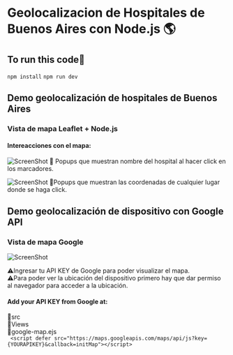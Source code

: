 # Geolocalizacion de Hospitales de Buenos Aires con Node.js 🌎

## To run this code🚀
`npm install`
`npm run dev`
    
## Demo geolocalización de hospitales de Buenos Aires

### Vista de mapa Leaflet + Node.js

#### Intereacciones con el mapa:

![ScreenShot](https://raw.github.com/JessVel/geolocalizacion-hospitales-buenos-aires/master/src/public/images/Geolocalizacion-con-leaflet.png) 
📍 Popups que muestran nombre del hospital al hacer click en los marcadores. <br>

![ScreenShot](https://raw.github.com/JessVel/geolocalizacion-hospitales-buenos-aires/master/src/public/images/Geolocalizacion-con-leaflet(1).png) 
📍Popups que muestran las coordenadas de cualquier lugar donde se haga click.


## Demo geolocalización de dispositivo con Google API

### Vista de mapa Google
![ScreenShot](https://raw.github.com/JessVel/geolocalizacion-hospitales-buenos-aires/master/src/public/images/Geolocation-con-Google-API.png) 

⚠️Ingresar tu API KEY de Google para poder visualizar el mapa.<br>
⚠️Para poder ver la ubicación del dispositivo primero hay que dar permiso al navegador para acceder a la ubicación.

#### Add your API KEY from Google at:
📁src <br>
  📁Views<br>
    📑google-map.ejs<br>
      ` <script defer
      src="https://maps.googleapis.com/maps/api/js?key={YOURAPIKEY}&callback=initMap"></script>`
